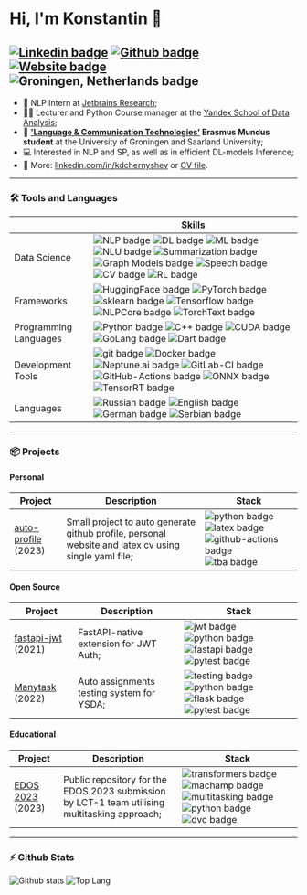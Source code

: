 # Hi, I'm Konstantin 👋

[![Linkedin badge](https://img.shields.io/static/v1?label=&message=Linkedin&style=flat&logo=linkedin&color=0A66C2&logoColor=white)](linkedin.com/in/kdchernyshev)
[![Github badge](https://img.shields.io/static/v1?label=&message=Github&style=flat&logo=github&color=181717&logoColor=white)](github.com/k4black)
[![Website badge](https://img.shields.io/static/v1?label=&message=Website&style=flat&logo=googlechrome&color=FF9900&logoColor=white)](k4black.github.io)
![Groningen, Netherlands badge](https://img.shields.io/static/v1?label=&message=Groningen%2C%20Netherlands&style=flat&logo=googlemaps&color=34A853&logoColor=white)
---

- 💼 NLP Intern at [Jetbrains Research](https://www.jetbrains.com/research/);
- 👨‍🏫 Lecturer and Python Course manager at the [Yandex School of Data Analysis](https://academy.yandex.com/dataschool/);
- 📄 **['Language & Communication Technologies'](https://lct-master.org/) Erasmus Mundus student** at the University of Groningen and Saarland University;
- 💻 Interested in NLP and SP, as well as in efficient DL-models Inference;
- 📝 More: [linkedin.com/in/kdchernyshev](https://www.linkedin.com/in/kdchernyshev/) or [CV file](https://github.com/k4black/k4black/blob/main/Chernyshev_CV_anonimized.pdf).

---

### 🛠️ Tools and Languages
|  | Skills |
| --- | --- |
| Data Science | ![NLP badge](https://img.shields.io/static/v1?label=&message=NLP&style=flat&logo=&color=80ccff&logoColor=white) ![DL badge](https://img.shields.io/static/v1?label=&message=DL&style=flat&logo=&color=80ccff&logoColor=white) ![ML badge](https://img.shields.io/static/v1?label=&message=ML&style=flat&logo=&color=b3e0ff&logoColor=white) ![NLU badge](https://img.shields.io/static/v1?label=&message=NLU&style=flat&logo=&color=b3e0ff&logoColor=white) ![Summarization badge](https://img.shields.io/static/v1?label=&message=Summarization&style=flat&logo=&color=b3e0ff&logoColor=white) ![Graph Models badge](https://img.shields.io/static/v1?label=&message=Graph%20Models&style=flat&logo=&color=e6f5ff&logoColor=white) ![Speech badge](https://img.shields.io/static/v1?label=&message=Speech&style=flat&logo=&color=ffffff&logoColor=white) ![CV badge](https://img.shields.io/static/v1?label=&message=CV&style=flat&logo=&color=ffffff&logoColor=white) ![RL badge](https://img.shields.io/static/v1?label=&message=RL&style=flat&logo=&color=ffffff&logoColor=white) |
| Frameworks | ![HuggingFace badge](https://img.shields.io/static/v1?label=&message=HuggingFace&style=flat&logo=&color=80ccff&logoColor=white) ![PyTorch badge](https://img.shields.io/static/v1?label=&message=PyTorch&style=flat&logo=&color=80ccff&logoColor=white) ![sklearn badge](https://img.shields.io/static/v1?label=&message=sklearn&style=flat&logo=&color=80ccff&logoColor=white) ![Tensorflow badge](https://img.shields.io/static/v1?label=&message=Tensorflow&style=flat&logo=&color=e6f5ff&logoColor=white) ![NLPCore badge](https://img.shields.io/static/v1?label=&message=NLPCore&style=flat&logo=&color=e6f5ff&logoColor=white) ![TorchText badge](https://img.shields.io/static/v1?label=&message=TorchText&style=flat&logo=&color=ffffff&logoColor=white) |
| Programming Languages | ![Python badge](https://img.shields.io/static/v1?label=&message=Python&style=flat&logo=&color=80ccff&logoColor=white) ![C++ badge](https://img.shields.io/static/v1?label=&message=C%2B%2B&style=flat&logo=&color=e6f5ff&logoColor=white) ![CUDA badge](https://img.shields.io/static/v1?label=&message=CUDA&style=flat&logo=&color=e6f5ff&logoColor=white) ![GoLang badge](https://img.shields.io/static/v1?label=&message=GoLang&style=flat&logo=&color=ffffff&logoColor=white) ![Dart badge](https://img.shields.io/static/v1?label=&message=Dart&style=flat&logo=&color=ffffff&logoColor=white) |
| Development Tools | ![git badge](https://img.shields.io/static/v1?label=&message=git&style=flat&logo=&color=80ccff&logoColor=white) ![Docker badge](https://img.shields.io/static/v1?label=&message=Docker&style=flat&logo=&color=80ccff&logoColor=white) ![Neptune.ai badge](https://img.shields.io/static/v1?label=&message=Neptune.ai&style=flat&logo=&color=80ccff&logoColor=white) ![GitLab-CI badge](https://img.shields.io/static/v1?label=&message=GitLab-CI&style=flat&logo=&color=80ccff&logoColor=white) ![GitHub-Actions badge](https://img.shields.io/static/v1?label=&message=GitHub-Actions&style=flat&logo=&color=80ccff&logoColor=white) ![ONNX badge](https://img.shields.io/static/v1?label=&message=ONNX&style=flat&logo=&color=e6f5ff&logoColor=white) ![TensorRT badge](https://img.shields.io/static/v1?label=&message=TensorRT&style=flat&logo=&color=e6f5ff&logoColor=white) |
| Languages | ![Russian badge](https://img.shields.io/static/v1?label=&message=Russian&style=flat&logo=&color=80ccff&logoColor=white) ![English badge](https://img.shields.io/static/v1?label=&message=English&style=flat&logo=&color=b3e0ff&logoColor=white) ![German badge](https://img.shields.io/static/v1?label=&message=German&style=flat&logo=&color=ffffff&logoColor=white) ![Serbian badge](https://img.shields.io/static/v1?label=&message=Serbian&style=flat&logo=&color=ffffff&logoColor=white) |

---

### 📦 Projects
#### Personal
| Project | Description | Stack |
| --- | --- | --- |
| [auto-profile](https://github.com/k4black/auto-profile) (2023)| Small project to auto generate github profile, personal website and latex cv using single yaml file; | ![python badge](https://img.shields.io/static/v1?label=&message=python&style=flat&logo=&color=f3f3ff&logoColor=white) ![latex badge](https://img.shields.io/static/v1?label=&message=latex&style=flat&logo=&color=f3f3ff&logoColor=white) ![github-actions badge](https://img.shields.io/static/v1?label=&message=github-actions&style=flat&logo=&color=f3f3ff&logoColor=white) ![tba badge](https://img.shields.io/static/v1?label=&message=tba&style=flat&logo=&color=f3f3ff&logoColor=white) |

#### Open Source
| Project | Description | Stack |
| --- | --- | --- |
| [fastapi-jwt](https://github.com/k4black/fastapi-jwt) (2021)| FastAPI-native extension for JWT Auth; | ![jwt badge](https://img.shields.io/static/v1?label=&message=jwt&style=flat&logo=&color=f3f3ff&logoColor=white) ![python badge](https://img.shields.io/static/v1?label=&message=python&style=flat&logo=&color=f3f3ff&logoColor=white) ![fastapi badge](https://img.shields.io/static/v1?label=&message=fastapi&style=flat&logo=&color=f3f3ff&logoColor=white) ![pytest badge](https://img.shields.io/static/v1?label=&message=pytest&style=flat&logo=&color=f3f3ff&logoColor=white) |
| [Manytask](https://github.com/yandexdataschool/manytask) (2022)| Auto assignments testing system for YSDA; | ![testing badge](https://img.shields.io/static/v1?label=&message=testing&style=flat&logo=&color=f3f3ff&logoColor=white) ![python badge](https://img.shields.io/static/v1?label=&message=python&style=flat&logo=&color=f3f3ff&logoColor=white) ![flask badge](https://img.shields.io/static/v1?label=&message=flask&style=flat&logo=&color=f3f3ff&logoColor=white) ![pytest badge](https://img.shields.io/static/v1?label=&message=pytest&style=flat&logo=&color=f3f3ff&logoColor=white) |

#### Educational
| Project | Description | Stack |
| --- | --- | --- |
| [EDOS 2023](https://github.com/lct-rug-2022/edos-2023) (2023)| Public repository for the EDOS 2023 submission by LCT-1 team utilising multitasking approach; | ![transformers badge](https://img.shields.io/static/v1?label=&message=transformers&style=flat&logo=&color=f3f3ff&logoColor=white) ![machamp badge](https://img.shields.io/static/v1?label=&message=machamp&style=flat&logo=&color=f3f3ff&logoColor=white) ![multitasking badge](https://img.shields.io/static/v1?label=&message=multitasking&style=flat&logo=&color=f3f3ff&logoColor=white) ![python badge](https://img.shields.io/static/v1?label=&message=python&style=flat&logo=&color=f3f3ff&logoColor=white) ![dvc badge](https://img.shields.io/static/v1?label=&message=dvc&style=flat&logo=&color=f3f3ff&logoColor=white) |

---

### ⚡ Github Stats

![Github stats](https://github-readme-stats.vercel.app/api?username=k4black&show_icons=true&count_private=true&hide_rank=true&line_height=24&hide=issues&custom_title=GitHub%20Stats)
![Top Lang](https://github-readme-stats.vercel.app/api/top-langs/?username=k4black&layout=compact&count_private=true&hide=Jupyter%20Notebook)
